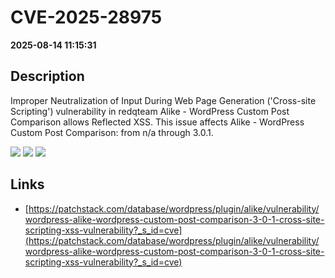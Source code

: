 # CVE-2025-28975

**2025-08-14 11:15:31**

## Description
Improper Neutralization of Input During Web Page Generation ('Cross-site Scripting') vulnerability in redqteam Alike - WordPress Custom Post Comparison allows Reflected XSS. This issue affects Alike - WordPress Custom Post Comparison: from n/a through 3.0.1.

![](https://img.shields.io/static/v1?label=Score&message=7.1&color=red)
![](https://img.shields.io/static/v1?label=Severity&message=HIGH&color=red)
![](https://img.shields.io/static/v1?label=CWE&message=XSS&color=green)

## Links
- [https://patchstack.com/database/wordpress/plugin/alike/vulnerability/wordpress-alike-wordpress-custom-post-comparison-3-0-1-cross-site-scripting-xss-vulnerability?_s_id=cve](https://patchstack.com/database/wordpress/plugin/alike/vulnerability/wordpress-alike-wordpress-custom-post-comparison-3-0-1-cross-site-scripting-xss-vulnerability?_s_id=cve)
